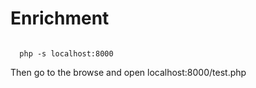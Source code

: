 # Enrichment

<code>
  php -s localhost:8000
</code>  
  
  
  
  Then go to the browse and open localhost:8000/test.php
